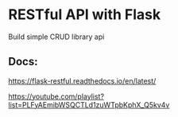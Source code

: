 # RESTful API with Flask
Build simple CRUD library api 

## Docs:
https://flask-restful.readthedocs.io/en/latest/

https://youtube.com/playlist?list=PLFyAEmibWSQCTLd1zuWTpbKphX_Q5kv4v
